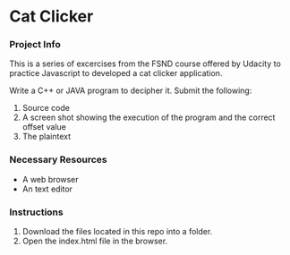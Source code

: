 # Cat Clicker

### Project Info

This is a series of excercises from the FSND course offered by Udacity to practice Javascript to developed a cat clicker application.

Write a C++ or JAVA program to decipher it. Submit the following:
1. Source code
2. A screen shot showing the execution of the program and the correct offset value
3. The plaintext

### Necessary Resources
- A web browser
- An text editor

### Instructions
1. Download the files located in this repo into a folder.
2. Open the index.html file in the browser.

